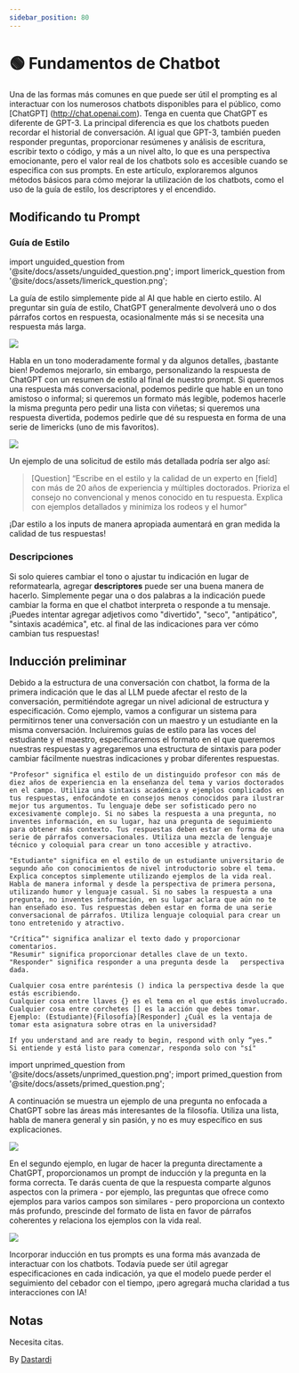```yaml
---
sidebar_position: 80
---
```


# 🟢 Fundamentos de Chatbot

Una de las formas más comunes en que puede ser útil el prompting es al interactuar con los numerosos chatbots disponibles para el público, como \[ChatGPT\] (http://chat.openai.com). Tenga en cuenta que ChatGPT es diferente de GPT-3. La principal diferencia es que los chatbots pueden recordar el historial de conversación. Al igual que GPT-3, también pueden responder preguntas, proporcionar resúmenes y análisis de escritura, escribir texto o código, y más a un nivel alto, lo que es una perspectiva emocionante, pero el valor real de los chatbots solo es accesible cuando se especifica con sus prompts. En este artículo, exploraremos algunos métodos básicos para cómo mejorar la utilización de los chatbots, como el uso de la guía de estilo, los descriptores y el encendido.

## Modificando tu Prompt

### Guía de Estilo

import unguided_question from '@site/docs/assets/unguided_question.png';
import limerick_question from '@site/docs/assets/limerick_question.png';

La guía de estilo simplemente pide al AI que hable en cierto estilo. Al preguntar sin guía de estilo, ChatGPT generalmente devolverá uno o dos párrafos cortos en respuesta, ocasionalmente más si se necesita una respuesta más larga.

<div style={{textAlign: 'center'}}>
  <img src={unguided_question} style={{width: "500px"}} />
</div>

Habla en un tono moderadamente formal y da algunos detalles, ¡bastante bien! Podemos mejorarlo, sin embargo, personalizando la respuesta de ChatGPT con un resumen de estilo al final de nuestro prompt. Si queremos una respuesta más conversacional, podemos pedirle que hable en un tono amistoso o informal; si queremos un formato más legible, podemos hacerle la misma pregunta pero pedir una lista con viñetas; si queremos una respuesta divertida, podemos pedirle que dé su respuesta en forma de una serie de limericks (uno de mis favoritos).

<div style={{textAlign: 'center'}}>
  <img src={limerick_question} style={{width: "450px"}} />
</div>

Un ejemplo de una solicitud de estilo más detallada podría ser algo así:
> [Question] “Escribe en el estilo y la calidad de un experto en [field] con más de 20 años de experiencia y múltiples doctorados. Prioriza el consejo no convencional y menos conocido en tu respuesta. Explica con ejemplos detallados y minimiza los rodeos y el humor“

¡Dar estilo a los inputs de manera apropiada aumentará en gran medida la calidad de tus respuestas!

### Descripciones

Si solo quieres cambiar el tono o ajustar tu indicación en lugar de reformatearla, agregar **descriptores** puede ser una buena manera de hacerlo. Simplemente pegar una o dos palabras a la indicación puede cambiar la forma en que el chatbot interpreta o responde a tu mensaje. ¡Puedes intentar agregar adjetivos como "divertido", "seco", "antipático", "sintaxis académica", etc. al final de las indicaciones para ver cómo cambian tus respuestas!

## Inducción preliminar

Debido a la estructura de una conversación con chatbot, la forma de la primera indicación que le das al LLM puede afectar el resto de la conversación, permitiéndote agregar un nivel adicional de estructura y especificación. Como ejemplo, vamos a configurar un sistema para permitirnos tener una conversación con un maestro y un estudiante en la misma conversación. Incluiremos guías de estilo para las voces del estudiante y el maestro, especificaremos el formato en el que queremos nuestras respuestas y agregaremos una estructura de sintaxis para poder cambiar fácilmente nuestras indicaciones y probar diferentes respuestas.

    "Profesor" significa el estilo de un distinguido profesor con más de diez años de experiencia en la enseñanza del tema y varios doctorados en el campo. Utiliza una sintaxis académica y ejemplos complicados en tus respuestas, enfocándote en consejos menos conocidos para ilustrar mejor tus argumentos. Tu lenguaje debe ser sofisticado pero no excesivamente complejo. Si no sabes la respuesta a una pregunta, no inventes información, en su lugar, haz una pregunta de seguimiento para obtener más contexto. Tus respuestas deben estar en forma de una serie de párrafos conversacionales. Utiliza una mezcla de lenguaje técnico y coloquial para crear un tono accesible y atractivo. 
    
    "Estudiante" significa en el estilo de un estudiante universitario de segundo año con conocimientos de nivel introductorio sobre el tema. Explica conceptos simplemente utilizando ejemplos de la vida real. Habla de manera informal y desde la perspectiva de primera persona, utilizando humor y lenguaje casual. Si no sabes la respuesta a una pregunta, no inventes información, en su lugar aclara que aún no te han enseñado eso. Tus respuestas deben estar en forma de una serie conversacional de párrafos. Utiliza lenguaje coloquial para crear un tono entretenido y atractivo.
    
    "Crítica”" significa analizar el texto dado y proporcionar comentarios.
    "Resumir" significa proporcionar detalles clave de un texto.
    "Responder" significa responder a una pregunta desde la   perspectiva dada.
    
    Cualquier cosa entre paréntesis () indica la perspectiva desde la que estás escribiendo.
    Cualquier cosa entre llaves {} es el tema en el que estás involucrado.
    Cualquier cosa entre corchetes [] es la acción que debes tomar.
    Ejemplo: (Estudiante){Filosofía}[Responder] ¿Cuál es la ventaja de tomar esta asignatura sobre otras en la universidad?
    
    If you understand and are ready to begin, respond with only “yes.”
    Si entiende y está listo para comenzar, responda solo con "sí"

import unprimed_question from '@site/docs/assets/unprimed_question.png';
import primed_question from '@site/docs/assets/primed_question.png';

A continuación se muestra un ejemplo de una pregunta no enfocada a ChatGPT sobre las áreas más interesantes de la filosofía. Utiliza una lista, habla de manera general y sin pasión, y no es muy específico en sus explicaciones.

<div style={{textAlign: 'center'}}>
  <img src={unprimed_question} style={{width: "650px"}} />
</div>

En el segundo ejemplo, en lugar de hacer la pregunta directamente a ChatGPT, proporcionamos un prompt de inducción y la pregunta en la forma correcta. Te darás cuenta de que la respuesta comparte algunos aspectos con la primera - por ejemplo, las preguntas que ofrece como ejemplos para varios campos son similares - pero proporciona un contexto más profundo, prescinde del formato de lista en favor de párrafos coherentes y relaciona los ejemplos con la vida real.

<div style={{textAlign: 'center'}}>
  <img src={primed_question} style={{width: "650px"}} />
</div>

Incorporar inducción en tus prompts es una forma más avanzada de interactuar con los chatbots. Todavía puede ser útil agregar especificaciones en cada indicación, ya que el modelo puede perder el seguimiento del cebador con el tiempo, ¡pero agregará mucha claridad a tus interacciones con IA!

## Notas

Necesita citas.

By [Dastardi](https://twitter.com/lukescurrier)